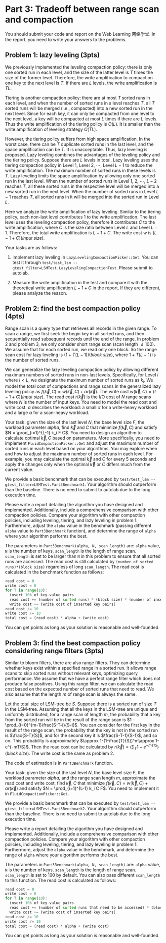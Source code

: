 # Part 3: Tradeoff between range scan and compaction

You should submit your code and report on the Web Learning 网络学堂. In the report, you need to write your answers to the problems.

## Problem 1: lazy leveling (3pts)

We previously implemented the leveling compaction policy: there is only one sorted run in each level, and the size of the latter level is $T$ times the size of the former level. Therefore, the write amplification to compaction one key to the next level is $T$. If there are $L$ levels, the write amplification is $TL$.

Tiering is another compaction policy: there are at most $T$ sorted runs in each level, and when the number of sorted runs in a level reaches $T$, all $T$ sorted runs will be merged (i.e., compacted) into a new sorted run in the next level. Since for each key, it can only be compacted from one level to the next level, a key will be compacted at most $L$ times if there are $L$ levels. Thus the write amplification of the tiering policy is $O(L)$. It is smaller than the write amplification of leveling strategy $O(TL)$. 

However, the tiering policy suffers from high space amplification. In the worst case, there can be $T$ duplicate sorted runs in the last level, and the space amplification can be $T$. It is unacceptable. Thus, lazy leveling is proposed. Lazy leveling combines the advantages of the leveling policy and the tiering policy. Suppose there are $L$ levels in total. Lazy leveling uses the tiering compaction policy in Level $1$, Level $2$, $\cdots$, Level $L-1$ to reduce the write amplification. The maximum number of sorted runs in these levels is $T$. Lazy leveling limits the space amplification by allowing only one sorted run in the last level. When the number of sorted runs in Level $1$, $2$, $\cdots$, $L-2$ reaches $T$, all these sorted runs in the respective level will be merged into a new sorted run in the next level. When the number of sorted runs in Level $L-1$ reaches $T$, all sorted runs in it will be merged into the sorted run in Level $L$.

Here we analyze the write amplification of lazy leveling. Similar to the tiering policy, each non-last level contributes $1$ to the write amplification. The last level uses the leveling compaction policy, therefore it contributes $C$ to the write amplification, where $C$ is the size ratio between Level $L$ and Level $L-1$. Therefore, the total write amplification is $L - 1 + C$. The write cost $w$ is $(L - 1 + C)(input\ size)$.

Your tasks are as follows:

1. Implement lazy leveling in `LazyLevelingCompactionPicker::Get`. You can test it through `test/test_lsm --gtest_filter=LSMTest.LazyLevelingCompactionTest`. Please submit to autolab.
   
2. Measure the write amplification in the test and compare it with the theoretical write amplification $L - 1 + C$ in the report. If they are different, please analyze the reason.

## Problem 2: find the best compaction policy (4pts)

Range scan is a query type that retrieves all records in the given range. To scan a range, we first seek the begin key in all sorted runs, and then sequentially read subsequent records until the end of the range. In problem 2 and problem 3, we only consider short range scan (scan length $\leq 100$). We assume that for each sorted run, we read only one block. So the range scan cost for lazy leveling is $(1 + T (L-1))(block\ size)$, where $1 + T(L-1)$ is the number of sorted runs.

We can generalize the lazy leveling compaction policy by allowing different maximum numbers of sorted runs in non-last levels. Specifically, for Level $i$ where $i < L$, we designate the maximum number of sorted runs as $k_i$. We model the total cost of compactions and range scans in the generalized lazy leveling policy as $f(\vec k, C) = w(\vec k, C) + \alpha r(\vec k)$. The write cost $w(\vec k, C) = (L - 1 + C)(input\ size)$. The read cost $r(\vec k)$ is the I/O cost of $N$ range scans where $N$ is the number of input keys. You need to model the read cost and write cost. $\alpha$ describes the workload: a small $\alpha$ for a write-heavy workload and a large $\alpha$ for a scan-heavy workload.

Your task: given the size of the last level $N$, the base level size $F$, the workload parameter $alpha$, find $\vec k$ and $C$ that minimize $f(\vec k, C)$ and satisfy $N = \prod_{i=1}^{L-1} k_i F C$. You need to design an algorithm to calculate optimal $\vec k, C$ based on parameters. More specifically, you need to implement `FluidCompactionPicker::Get` and adjust the maximum number of sorted runs in each level based on your algorithms. You may explore when and how to adjust the maximum number of sorted runs in each level. For example, you may calculate the optimal $\vec k$ and $C$ for every 5 seconds and apply the changes only when the optimal $\vec k$ or $C$ differs much from the current value. 

We provide a basic benchmark that can be executed by `test/test_lsm --gtest_filter=LSMTest.Part3Benchmark1`. Your algorithm should outperform than the baseline. There is no need to submit to autolab due to the long execution time.

Please write a report detailing the algorithm you have designed and implemented. Additionally, include a comprehensive comparison with other compaction policies. Compare your algorithm with other compaction policies, including leveling, tiering, and lazy leveling in problem 1. Furthermore, adjust the `alpha` value in the benchmark (passing different `alpha` value to `Part3Benchmark` function), and determine the range of `alpha` where your algorithm performs the best. 

The parameters in `Part3Benchmark(alpha, N, scan_length)` are: `alpha` value, `N` is the number of keys, `scan_length` is the length of range scan. `scan_length` is set to be larger than `N` in this problem to ensure that all sorted runs are accessed. The read cost is still calculated by `(number of sorted runs)*(block size)` regardless of long `scan_length`. The read cost is calculated in the benchmark function as follows:

```python
read cost = 0
write cost = 0
for T in range(10):
  insert 10% of key-value pairs
  read cost += (number of sorted runs) * (block size) * (number of inserted key pairs)
  write cost += (write cost of inserted key pairs)
read cost /= 10
write cost /= 10
total cost = (read cost) * alpha + (write cost)
```

You can get points as long as your solution is reasonable and well-founded.

## Problem 3: find the best compaction policy considering range filters (3pts)

Similar to bloom filters, there are also range filters. They can determine whether keys exist within a specified range in a sorted run. It allows range scans to skip sorted runs without relevant keys, optimizing query performance. We assume that we have a perfect range filter which does not produce false positives. Using this range filter, we can calculate the read cost based on the expected number of sorted runs that need to read. We also assume that the length $m$ of range scan is always the same.

Let the total size of LSM-tree be $S$. Suppose there is a sorted run of size $T$ in the LSM-tree. Assuming that all the keys in the LSM-tree are unique and uniformly distributed, for a range scan of length $m$, the probability that a key from the sorted run will be in the result of the range scan is $1 - \prod_{i=0}^{m-1}\frac{S-T-i}{S-i}$. You can consider for the first key in the result of the range scan, the probability that the key is not in the sorted run is $\frac{S-T}{S}$, and for the second key it is $\frac{S-T-1}{S-1}$, and so on. This probability is approximately $\approx 1-(1-\frac{T}{S})^m\approx 1-e^{-mT/S}$. Then the read cost can be calculated by $r(\vec k)=(\sum_{T} 1-e^{-mT/S})(block\ size)$. The write cost is the same as problem 2.

The code of estimation is in `Part3Benchmark` function.

Your task: given the size of the last level $N$, the base level size $F$, the workload parameter $alpha$, and the range scan length $m$, approximate the read cost and write cost, find $\vec k, C$ that minimize $f(\vec k, C) = w(\vec k, C) + \alpha r(\vec k)$ and satisfy $N = \prod_{i=1}^{L-1} k_i C F$. You need to implement it in `FluidCompactionPicker::Get`.

We provide a basic benchmark that can be executed by `test/test_lsm --gtest_filter=LSMTest.Part3Benchmark2`. Your algorithm should outperform than the baseline. There is no need to submit to autolab due to the long execution time.

Please write a report detailing the algorithm you have designed and implemented. Additionally, include a comprehensive comparison with other compaction policies. Compare your algorithm with other compaction policies, including leveling, tiering, and lazy leveling in problem 1. Furthermore, adjust the `alpha` value in the benchmark, and determine the range of `alpha` where your algorithm performs the best.

The parameters in `Part3Benchmark(alpha, N, scan_length)` are: `alpha` value, `N` is the number of keys, `scan_length` is the length of range scan. `scan_length` is set to 100 by default. You can also pass different `scan_length` to this function. The read cost is calculated as follows:

```python
read cost = 0
write cost = 0
for T in range(10):
  insert 10% of key-value pairs
  read cost += (number of sorted runs that need to be accessed) * (block size) * (number of inserted key pairs)
  write cost += (write cost of inserted key pairs)
read cost /= 10
write cost /= 10
total cost = (read cost) * alpha + (write cost)
```

You can get points as long as your solution is reasonable and well-founded.

